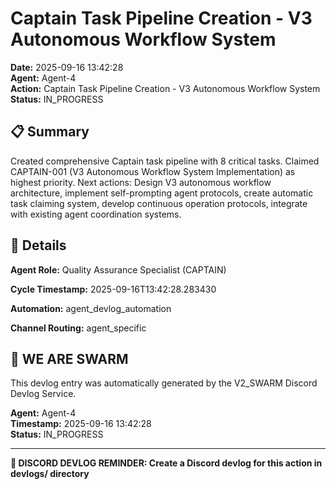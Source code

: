 # Captain Task Pipeline Creation - V3 Autonomous Workflow System

**Date:** 2025-09-16 13:42:28  
**Agent:** Agent-4  
**Action:** Captain Task Pipeline Creation - V3 Autonomous Workflow System  
**Status:** IN_PROGRESS

## 📋 Summary

Created comprehensive Captain task pipeline with 8 critical tasks. Claimed CAPTAIN-001 (V3 Autonomous Workflow System Implementation) as highest priority. Next actions: Design V3 autonomous workflow architecture, implement self-prompting agent protocols, create automatic task claiming system, develop continuous operation protocols, integrate with existing agent coordination systems.

## 🎯 Details

**Agent Role:** Quality Assurance Specialist (CAPTAIN)

**Cycle Timestamp:** 2025-09-16T13:42:28.283430

**Automation:** agent_devlog_automation

**Channel Routing:** agent_specific

## 🐝 WE ARE SWARM

This devlog entry was automatically generated by the V2_SWARM Discord Devlog Service.

**Agent:** Agent-4  
**Timestamp:** 2025-09-16 13:42:28  
**Status:** IN_PROGRESS

---

**📝 DISCORD DEVLOG REMINDER: Create a Discord devlog for this action in devlogs/ directory**
